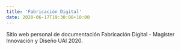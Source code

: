```yaml
---
title: 'Fabricación Digital'
date: 2020-06-17T19:30:08+10:00
---
```


<!-- Descripción inicial -->
Sitio web personal de documentación Fabricación Digital - Magíster Innovación y Diseño UAI 2020. 

